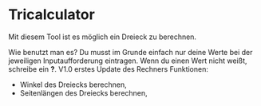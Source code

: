 # Tricalculator

Mit diesem Tool ist es möglich ein Dreieck zu berechnen.

Wie benutzt man es?
Du musst im Grunde einfach nur deine Werte bei der jeweiligen Inputaufforderung eintragen.
Wenn du einen Wert nicht weißt, schreibe ein **?**.
V1.0
erstes Update des Rechners
Funktionen:

- Winkel des Dreiecks berechnen,
- Seitenlängen des Dreiecks berechnen,
